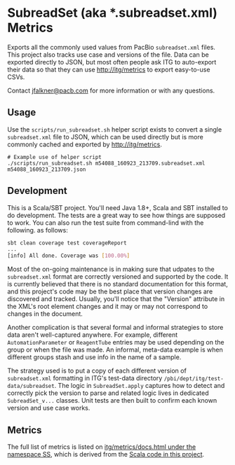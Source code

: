 # SubreadSet (aka *.subreadset.xml) Metrics

Exports all the commonly used values from PacBio `subreadset.xml` files. This project also tracks use case and versions
of the file. Data can be exported directly to JSON, but most often people ask ITG to auto-export their data so that
they can use [http://itg/metrics](http://itg/metrics) to export easy-to-use CSVs.

Contact jfalkner@pacb.com for more information or with any questions.

## Usage

Use the `scripts/run_subreadset.sh` helper script exists to convert a single `subreadset.xml` file to JSON, which can be
used directly but is more commonly cached and exported by [http://itg/metrics](http://itg/metrics).

```
# Example use of helper script
./scripts/run_subreadset.sh m54088_160923_213709.subreadset.xml m54088_160923_213709.json
```

## Development

This is a Scala/SBT project. You'll need Java 1.8+, Scala and SBT installed to do development. The tests are a great way
to see how things are supposed to work. You can also run the test suite from command-lind with the following.
as follows:

```bash
sbt clean coverage test coverageReport
...
[info] All done. Coverage was [100.00%]
```

Most of the on-going maintenance is in making sure that udpates to the `subreadset.xml` format are correctly versioned
and supported by the code. It is currently believed that there is no standard documentation for this format, and this
project's code may be the best place that version changes are discovered and tracked. Usually, you'll notice that the
"Version" attribute in the XML's root element changes and it may or may not correspond to changes in the document.

Another complication is that several formal and informal strategies to store data aren't well-captured anywhere. For 
example, different `AutomationParameter` or `ReagentTube` entries may be used depending on the group or when the file
was made. An informal, meta-data example is when different groups stash and use info in the name of a sample.

The strategy used is to put a copy of each different version of `subreadset.xml` formatting in ITG's test-data directory
`/pbi/dept/itg/test-data/subreadset`. The logic in `SubreadSet.apply` captures how to detect and correctly pick the 
version to parse and related logic lives in dedicated `SubreadSet_v...` classes. Unit tests are then built to confirm
each known version and use case works.

## Metrics

The full list of metrics is listed on [itg/metrics/docs.html under the namespace SS](http://itg/metrics/docs.html?q=SS),
which is derived from the [Scala code in this project](src/main/scala/com/pacb/itg/metrics/subreadset/SubreadSet_3_0_1.scala).
